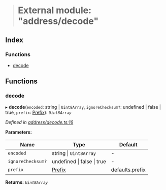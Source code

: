 > # External module: "address/decode"

## Index

### Functions

* [decode](_address_decode_.md#decode)

## Functions

###  decode

▸ **decode**(`encoded`: string | `Uint8Array`, `ignoreChecksum?`: undefined | false | true, `prefix`: [Prefix](_address_types_.md#prefix)): *`Uint8Array`*

*Defined in [address/decode.ts:16](https://github.com/polkadot-js/common/blob/8fdfd7f/packages/util-crypto/src/address/decode.ts#L16)*

**Parameters:**

Name | Type | Default |
------ | ------ | ------ |
`encoded` | string \| `Uint8Array` | - |
`ignoreChecksum?` | undefined \| false \| true | - |
`prefix` | [Prefix](_address_types_.md#prefix) |  defaults.prefix |

**Returns:** *`Uint8Array`*